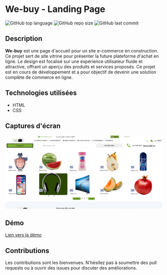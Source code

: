 # We-buy - Landing Page

![GitHub top language](https://img.shields.io/github/languages/top/dimainc26/we-buy)
![GitHub repo size](https://img.shields.io/github/repo-size/dimainc26/we-buy)
![GitHub last commit](https://img.shields.io/github/last-commit/dimainc26/we-buy)

## Description
**We-buy** est une page d'accueil pour un site e-commerce en construction. Ce projet sert de site vitrine pour présenter la future plateforme d'achat en ligne. Le design est focalisé sur une expérience utilisateur fluide et attractive, offrant un aperçu des produits et services proposés. Ce projet est en cours de développement et a pour objectif de devenir une solution complète de commerce en ligne.

## Technologies utilisées
- HTML
- CSS

## Captures d'écran
![Home Screen](https://github.com/dimainc26/we-buy/blob/main/assets/home.png)

## Démo
[Lien vers la démo](https://dev.dimazanre.com/we-buy)

## Contributions
Les contributions sont les bienvenues. N'hésitez pas à soumettre des pull requests ou à ouvrir des issues pour discuter des améliorations.
